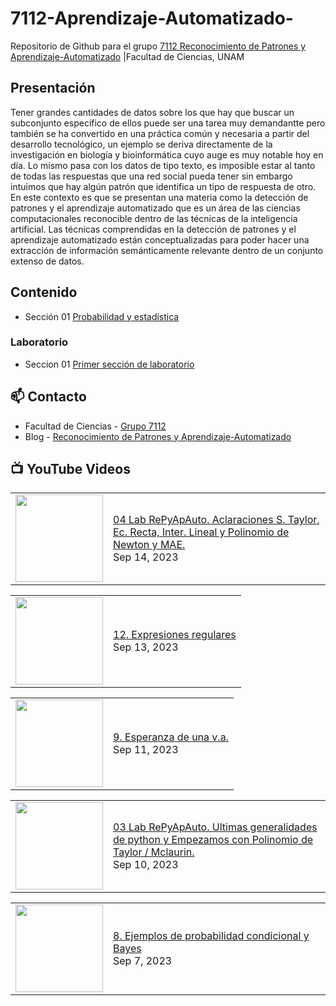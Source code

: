 # 7112-Aprendizaje-Automatizado-
Repositorio de Github para el grupo   [7112 Reconocimiento de Patrones y Aprendizaje-Automatizado](https://www.fciencias.unam.mx/docencia/horarios/presentacion/347481) |Facultad de Ciencias, UNAM

## Presentación
Tener grandes cantidades de datos sobre los que hay que buscar un subconjunto específico de ellos puede ser una tarea muy demandantte pero también se ha convertido en una práctica común y necesaria a partir del desarrollo tecnológico, un ejemplo se deriva directamente de la investigación en biología y bioinformática cuyo auge es muy notable hoy en día. Lo mismo pasa con los datos de tipo texto, es imposible estar al tanto de todas las respuestas que una red social pueda tener sin embargo intuimos que hay algún patrón que identifica un tipo de respuesta de otro. En este contexto es que se presentan una materia como la detección de patrones y el aprendizaje automatizado que es un área de las ciencias computacionales reconocible dentro de las técnicas de la inteligencia artificial. Las técnicas comprendidas en la detección de patrones y el aprendizaje automatizado están conceptualizadas para poder hacer una extracción de información semánticamente relevante dentro de un conjunto extenso de datos.

## Contenido
- Sección 01  [Probabilidad y estadística](https://github.com/7122-Aprendizaje-Automatizado/7112-Aprendizaje-Automatizado-/tree/main/Secci%C3%B3n%2001%20Probabilidad%20y%20Estadistica)

### Laboratorio
- Seccion 01  [Primer sección de laboratorio](https://github.com/7122-Aprendizaje-Automatizado/7112-Aprendizaje-Automatizado-/tree/main/Secci%C3%B3n01-Laboratorio)


## 📫 Contacto
- Facultad de Ciencias - [Grupo 7112](https://www.fciencias.unam.mx/docencia/horarios/presentacion/347481)
- Blog - [Reconocimiento de Patrones y Aprendizaje-Automatizado](https://sites.google.com/view/patronesciencias/inicio)

##  📺 	YouTube Videos
<!-- BLOG-POST-LIST:START --><table><tr><td><a href="https://www.youtube.com/watch?v=JlsWOrv9-9k"><img width="140px" src="https://i.ytimg.com/vi/JlsWOrv9-9k/mqdefault.jpg"></a></td>
<td><a href="https://www.youtube.com/watch?v=JlsWOrv9-9k">04 Lab RePyApAuto. Aclaraciones S. Taylor, Ec. Recta, Inter. Lineal y Polinomio de Newton y MAE.</a><br/>Sep 14, 2023</td></tr></table>
<table><tr><td><a href="https://www.youtube.com/watch?v=yo-SfepXUNM"><img width="140px" src="https://i.ytimg.com/vi/yo-SfepXUNM/mqdefault.jpg"></a></td>
<td><a href="https://www.youtube.com/watch?v=yo-SfepXUNM">12. Expresiones regulares</a><br/>Sep 13, 2023</td></tr></table>
<table><tr><td><a href="https://www.youtube.com/watch?v=dQ7tvKuZ-9k"><img width="140px" src="https://i.ytimg.com/vi/dQ7tvKuZ-9k/mqdefault.jpg"></a></td>
<td><a href="https://www.youtube.com/watch?v=dQ7tvKuZ-9k">9. Esperanza de una v.a.</a><br/>Sep 11, 2023</td></tr></table>
<table><tr><td><a href="https://www.youtube.com/watch?v=x6vcVgmmav8"><img width="140px" src="https://i.ytimg.com/vi/x6vcVgmmav8/mqdefault.jpg"></a></td>
<td><a href="https://www.youtube.com/watch?v=x6vcVgmmav8">03 Lab RePyApAuto. Ultimas generalidades de python y Empezamos con Polinomio de Taylor / Mclaurin.</a><br/>Sep 10, 2023</td></tr></table>
<table><tr><td><a href="https://www.youtube.com/watch?v=SIQMF-9ET6w"><img width="140px" src="https://i.ytimg.com/vi/SIQMF-9ET6w/mqdefault.jpg"></a></td>
<td><a href="https://www.youtube.com/watch?v=SIQMF-9ET6w">8. Ejemplos de probabilidad condicional y Bayes</a><br/>Sep 7, 2023</td></tr></table>
<!-- BLOG-POST-LIST:END -->
